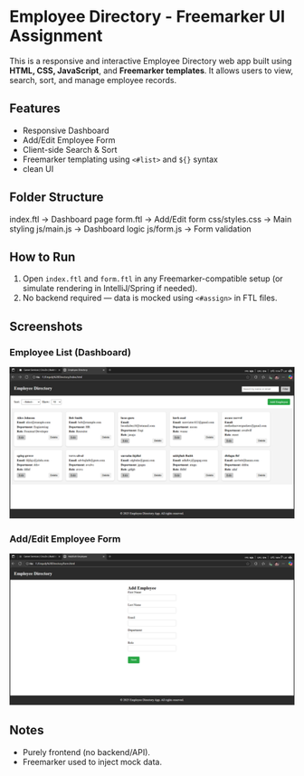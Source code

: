 # Employee Directory - Freemarker UI Assignment

This is a responsive and interactive Employee Directory web app built using **HTML, CSS, JavaScript**, and **Freemarker templates**. It allows users to view, search, sort, and manage employee records.

## Features

- Responsive Dashboard
- Add/Edit Employee Form
- Client-side Search & Sort
- Freemarker templating using `<#list>` and `${}` syntax
- clean UI

## Folder Structure

index.ftl → Dashboard page
form.ftl → Add/Edit form
css/styles.css → Main styling
js/main.js → Dashboard logic
js/form.js → Form validation

## How to Run

1. Open `index.ftl` and `form.ftl` in any Freemarker-compatible setup
   (or simulate rendering in IntelliJ/Spring if needed).
2. No backend required — data is mocked using `<#assign>` in FTL files.

##  Screenshots

### Employee List (Dashboard)
![Dashboard](images/dashboard.png)

### Add/Edit Employee Form
![Form](images/form-page.png)


## Notes

- Purely frontend (no backend/API).
- Freemarker used to inject mock data.
